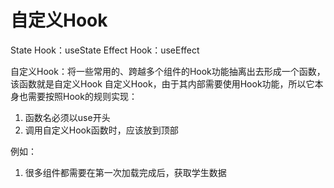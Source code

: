 # 自定义Hook

State Hook：useState
Effect Hook：useEffect

自定义Hook：将一些常用的、跨越多个组件的Hook功能抽离出去形成一个函数，该函数就是自定义Hook
自定义Hook，由于其内部需要使用Hook功能，所以它本身也需要按照Hook的规则实现：

1. 函数名必须以use开头
2. 调用自定义Hook函数时，应该放到顶部

例如：

1. 很多组件都需要在第一次加载完成后，获取学生数据